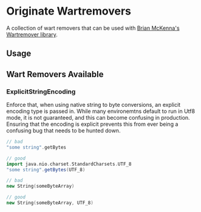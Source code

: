 # Originate Wartremovers

A collection of wart removers that can be used with [Brian McKenna's Wartremover library](https://github.com/puffnfresh/wartremover).

## Usage

## Wart Removers Available

### ExplicitStringEncoding

Enforce that, when using native string to byte conversions, an explicit encoding type is passed in.
While many environemtns default to run in Utf8 mode, it is not guaranteed, and this can become
confusing in production. Ensuring that the encoding is explicit prevents this from ever being a confusing
bug that needs to be hunted down.

```scala
// bad
"some string".getBytes

// good
import java.nio.charset.StandardCharsets.UTF_8
"some string".getBytes(UTF_8)

// bad
new String(someByteArray)

// good
new String(someByteArray, UTF_8)
```
